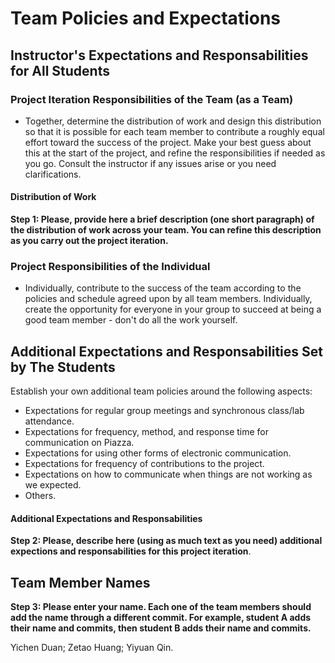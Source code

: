 # Team Policies and Expectations

## Instructor's Expectations and Responsabilities for All Students

### Project Iteration Responsibilities of the Team (as a Team)
* Together, determine the distribution of work and design this distribution so that it is possible for each team member to contribute a roughly equal effort toward the success of the project. Make your best guess about this at the start of the project, and refine the responsibilities if needed as you go. Consult the instructor if any issues arise or you need clarifications.

#### Distribution of Work
**Step 1: Please, provide here a brief description (one short paragraph) of the distribution of work across your team. You can refine this description as you carry out the project iteration.**

### Project Responsibilities of the Individual
* Individually, contribute to the success of the team according to the policies and schedule agreed upon by all team members. Individually, create the opportunity for everyone in your group to succeed at being a good team member - don't do all the work yourself.

## Additional Expectations and Responsabilities Set by The Students
Establish your own additional team policies around the following aspects:

* Expectations for regular group meetings and synchronous class/lab attendance.
* Expectations for frequency, method, and response time for communication on Piazza.
* Expectations for using other forms of electronic communication.
* Expectations for frequency of contributions to the project.
* Expectations on how to communicate when things are not working as we expected.
* Others.

#### Additional Expectations and Responsabilities
**Step 2: Please, describe here (using as much text as you need) additional expections and responsabilities for this project iteration**.

## Team Member Names
**Step 3: Please enter your name. Each one of the team members should add the name through a different commit. For example, student A adds their name and commits, then student B adds their name and commits.**

Yichen Duan;
Zetao Huang;
Yiyuan Qin.
